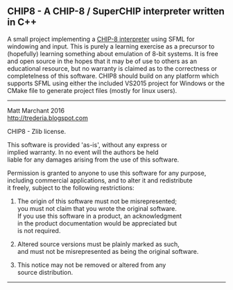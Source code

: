 CHIP8 - A CHIP-8 / SuperCHIP interpreter written in C++
-------------------------------------------------------

A small project implementing a [CHIP-8 interpreter](https://en.wikipedia.org/wiki/CHIP-8) using SFML for windowing and
input. This is purely a learning exercise as a precursor to (hopefully) learning something about emulation of 8-bit 
systems. It is free and open source in the hopes that it may be of use to others as an educational resource, but no
warranty is claimed as to the correctness or completelness of this software. CHIP8 should build on any platform which 
supports SFML using either the included VS2015 project for Windows or the CMake file to generate project files (mostly
for linux users).

-----------------------------------------------------------------------

Matt Marchant 2016  
http://trederia.blogspot.com  

CHIP8 - Zlib license.  

This software is provided 'as-is', without any express or  
implied warranty. In no event will the authors be held  
liable for any damages arising from the use of this software.  

Permission is granted to anyone to use this software for any purpose,  
including commercial applications, and to alter it and redistribute  
it freely, subject to the following restrictions:  

1. The origin of this software must not be misrepresented;  
you must not claim that you wrote the original software.  
If you use this software in a product, an acknowledgment  
in the product documentation would be appreciated but  
is not required.  

2. Altered source versions must be plainly marked as such,  
and must not be misrepresented as being the original software.  

3. This notice may not be removed or altered from any  
source distribution.  

----------------------------------------------------------------------- 
